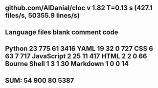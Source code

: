 github.com/AlDanial/cloc v 1.82  T=0.13 s (427.1 files/s, 50355.9 lines/s)
-------------------------------------------------------------------------------
Language                     files          blank        comment           code
-------------------------------------------------------------------------------
Python                          23            775             61           3416
YAML                            19             32              0            727
CSS                              6             63              7            717
JavaScript                       2             25             11            417
HTML                             2              2              0             66
Bourne Shell                     1              3              1             30
Markdown                         1              0              0             14
-------------------------------------------------------------------------------
SUM:                            54            900             80           5387
-------------------------------------------------------------------------------
